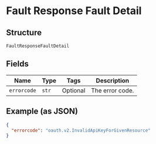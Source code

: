 
# Fault Response Fault Detail

## Structure

`FaultResponseFaultDetail`

## Fields

| Name | Type | Tags | Description |
|  --- | --- | --- | --- |
| `errorcode` | `str` | Optional | The error code. |

## Example (as JSON)

```json
{
  "errorcode": "oauth.v2.InvalidApiKeyForGivenResource"
}
```

